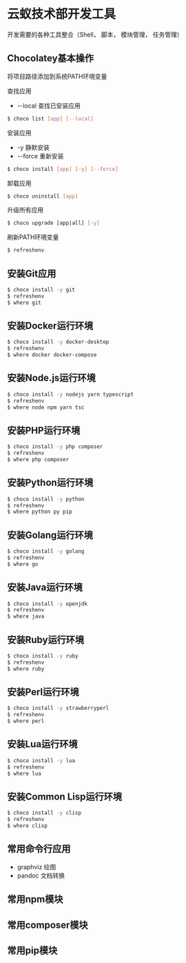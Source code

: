 # 云蚁技术部开发工具

开发需要的各种工具整合（Shell， 脚本， 模块管理， 任务管理）

## Chocolatey基本操作

将项目路径添加到系统PATH环境变量

查找应用

* --local 查找已安装应用

```bash
$ choco list [app] [--local]
```

安装应用

* -y 静默安装
* --force 重新安装

```bash
$ choco install [app] [-y] [--force]
```

卸载应用

```bash
$ choco uninstall [app]
```

升级所有应用

```bash
$ choco upgrade [app|all] [-y]
```

刷新PATH环境变量

```bash
$ refreshenv
```

## 安装**Git**应用

```bash
$ choco install -y git
$ refreshenv
$ where git
```

## 安装**Docker**运行环境

```bash
$ choco install -y docker-desktop
$ refreshenv
$ where docker docker-compose
```

## 安装**Node.js**运行环境

```bash
$ choco install -y nodejs yarn typescript
$ refreshenv
$ where node npm yarn tsc
```

## 安装**PHP**运行环境

```bash
$ choco install -y php composer
$ refreshenv
$ where php composer
```

## 安装**Python**运行环境

```bash
$ choco install -y python
$ refreshenv
$ where python py pip
```

## 安装**Golang**运行环境

```bash
$ choco install -y golang
$ refreshenv
$ where go
```

## 安装**Java**运行环境

```bash
$ choco install -y openjdk
$ refreshenv
$ where java
```

## 安装**Ruby**运行环境

```bash
$ choco install -y ruby
$ refreshenv
$ where ruby
```

## 安装**Perl**运行环境

```bash
$ choco install -y strawberryperl
$ refreshenv
$ where perl
```

## 安装**Lua**运行环境

```bash
$ choco install -y lua
$ refreshenv
$ where lua
```

## 安装**Common Lisp**运行环境

```bash
$ choco install -y clisp
$ refreshenv
$ where clisp
```

## 常用命令行应用

* graphviz 绘图
* pandoc 文档转换

## 常用npm模块

## 常用composer模块

## 常用pip模块

